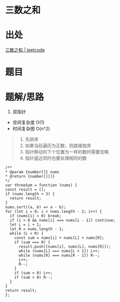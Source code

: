 # 三数之和

# 出处

[三数之和 | leetcode](https://leetcode-cn.com/problems/3sum/)

# 题目

# 题解/思路

1. 双指针

- 空间复杂度 O(1)
- 时间复杂图 O(n^2)

> 1. 先排序
> 2. 如果当前遍历为正数，则直接放弃
> 3. 指针移动的下个位置为一样的数时需要忽略
> 4. 指针逼近同时也要处理相同的数
  ```
  /**
  * @param {number[]} nums
  * @return {number[][]}
  */
  var threeSum = function (nums) {
  const result = [];
  if (nums.length < 3) {
    return result;
  }
  nums.sort((a, b) => a - b);
  for (let i = 0; i < nums.length - 2; i++) {
    if (nums[i] > 0) break;
    if (i > 0 && nums[i] === nums[i - 1]) continue;
    let L = i + 1;
    let R = nums.length - 1;
    while (L < R) {
      const sum = nums[i] + nums[L] + nums[R];
      if (sum === 0) {
        result.push([nums[i], nums[L], nums[R]]);
        while (nums[L] === nums[L + 1]) L++;
        while (nums[R] === nums[R - 1]) R--;
        L++;
        R--;
      }
      if (sum < 0) L++;
      if (sum > 0) R--;
    }
  }
  return result;
  };
  ```
